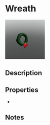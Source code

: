 # Wreath

![Wreath](../Cropped_Blocks/Christmas/Wreath.png)

## Description
<!-- Write a description for this block -->

## Properties
- <!-- List block properties here -->

## Notes
<!-- Any extra notes -->
